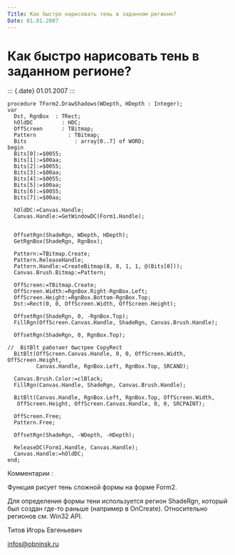 ```yaml
---
Title: Как быстро нарисовать тень в заданном регионе?
Date: 01.01.2007
---
```



Как быстро нарисовать тень в заданном регионе?
==============================================

::: {.date}
01.01.2007
:::

    procedure TForm2.DrawShadows(WDepth, HDepth : Integer); 
    var 
      Dst, RgnBox  : TRect; 
      hOldDC         : HDC; 
      OffScreen      : TBitmap; 
      Pattern          : TBitmap; 
      Bits               : array[0..7] of WORD; 
    begin 
      Bits[0]:=$0055; 
      Bits[1]:=$00aa; 
      Bits[2]:=$0055; 
      Bits[3]:=$00aa; 
      Bits[4]:=$0055; 
      Bits[5]:=$00aa; 
      Bits[6]:=$0055; 
      Bits[7]:=$00aa; 
     
      hOldDC:=Canvas.Handle; 
      Canvas.Handle:=GetWindowDC(Form1.Handle); 
     
     
      OffsetRgn(ShadeRgn, WDepth, HDepth); 
      GetRgnBox(ShadeRgn, RgnBox); 
     
      Pattern:=TBitmap.Create; 
      Pattern.ReleaseHandle; 
      Pattern.Handle:=CreateBitmap(8, 8, 1, 1, @(Bits[0])); 
      Canvas.Brush.Bitmap:=Pattern; 
     
      OffScreen:=TBitmap.Create; 
      OffScreen.Width:=RgnBox.Right-RgnBox.Left; 
      OffScreen.Height:=RgnBox.Bottom-RgnBox.Top; 
      Dst:=Rect(0, 0, OffScreen.Width, OffScreen.Height); 
     
      OffsetRgn(ShadeRgn, 0, -RgnBox.Top); 
      FillRgn(OffScreen.Canvas.Handle, ShadeRgn, Canvas.Brush.Handle); 
     
      OffsetRgn(ShadeRgn, 0, RgnBox.Top); 
     
    //  BitBlt работает быстрее CopyRect 
      BitBlt(OffScreen.Canvas.Handle, 0, 0, OffScreen.Width, OffScreen.Height, 
             Canvas.Handle, RgnBox.Left, RgnBox.Top, SRCAND); 
     
      Canvas.Brush.Color:=clBlack; 
      FillRgn(Canvas.Handle, ShadeRgn, Canvas.Brush.Handle); 
     
      BitBlt(Canvas.Handle, RgnBox.Left, RgnBox.Top, OffScreen.Width, 
       OffScreen.Height, OffScreen.Canvas.Handle, 0, 0, SRCPAINT); 
     
      OffScreen.Free; 
      Pattern.Free; 
     
      OffsetRgn(ShadeRgn, -WDepth, -HDepth); 
     
      ReleaseDC(Form1.Handle, Canvas.Handle); 
      Canvas.Handle:=hOldDC; 
    end; 

Комментарии :

Функция рисует тень сложной формы на форме Form2.

Для определения формы тени используется регион ShadeRgn, который был
создан где-то раньше (например в OnCreate). Относительно регионов см.
Win32 API.

Титов Игорь Евгеньевич

infos@obninsk.ru
